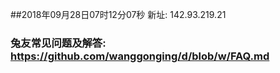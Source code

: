 ##2018年09月28日07时12分07秒 新址: 142.93.219.21
### 兔友常见问题及解答: https://github.com/wanggonging/d/blob/w/FAQ.md
